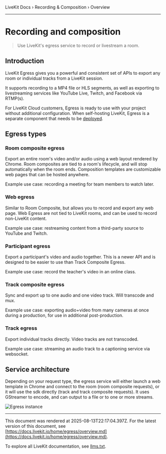 LiveKit Docs › Recording & Composition › Overview

---

# Recording and composition

> Use LiveKit's egress service to record or livestream a room.

## Introduction

LiveKit Egress gives you a powerful and consistent set of APIs to export any room or individual tracks from a LiveKit session.

It supports recording to a MP4 file or HLS segments, as well as exporting to livestreaming services like YouTube Live, Twitch, and Facebook via RTMP(s).

For LiveKit Cloud customers, Egress is ready to use with your project without additional configuration. When self-hosting LiveKit, Egress is a separate component that needs to be [deployed](https://docs.livekit.io/home/self-hosting/egress.md).

## Egress types

### Room composite egress

Export an entire room's video and/or audio using a web layout rendered by Chrome. Room composites are tied to a room's lifecycle, and will stop automatically when the room ends. Composition templates are customizable web pages that can be hosted anywhere.

Example use case: recording a meeting for team members to watch later.

### Web egress

Similar to Room Composite, but allows you to record and export any web page. Web Egress are not tied to LiveKit rooms, and can be used to record non-LiveKit content.

Example use case: restreaming content from a third-party source to YouTube and Twitch.

### Participant egress

Export a participant's video and audio together. This is a newer API and is designed to be easier to use than Track Composite Egress.

Example use case: record the teacher's video in an online class.

### Track composite egress

Sync and export up to one audio and one video track. Will transcode and mux.

Example use case: exporting audio+video from many cameras at once during a production, for use in additional post-production.

### Track egress

Export individual tracks directly. Video tracks are not transcoded.

Example use case: streaming an audio track to a captioning service via websocket.

## Service architecture

Depending on your request type, the egress service will either launch a web template in Chrome and connect to the room (room composite requests), or it will use the sdk directly (track and track composite requests). It uses GStreamer to encode, and can output to a file or to one or more streams.

![Egress instance](/images/diagrams/egress-instance.svg)

---

This document was rendered at 2025-08-13T22:17:04.397Z.
For the latest version of this document, see [https://docs.livekit.io/home/egress/overview.md](https://docs.livekit.io/home/egress/overview.md).

To explore all LiveKit documentation, see [llms.txt](https://docs.livekit.io/llms.txt).